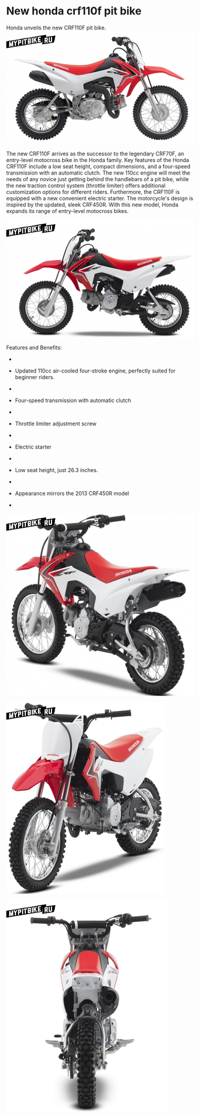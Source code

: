 # New honda crf110f pit bike

Honda unveils the new CRF110F pit bike.
![Honda CRF110F](../../../static/img/81ae3f.jpg "Honda CRF110F")

The new CRF110F arrives as the successor to the legendary CRF70F, an entry-level motocross bike in the Honda family. Key features of the Honda CRF110F include a low seat height, compact dimensions, and a four-speed transmission with an automatic clutch. The new 110cc engine will meet the needs of any novice just getting behind the handlebars of a pit bike, while the new traction control system (throttle limiter) offers additional customization options for different riders. Furthermore, the CRF110F is equipped with a new convenient electric starter. The motorcycle's design is inspired by the updated, sleek CRF450R.
With this new model, Honda expands its range of entry-level motocross bikes.

![Honda CRF110F](../../../static/img/8870da.jpg "Honda CRF110F")

Features and Benefits:

-

- Updated 110cc air-cooled four-stroke engine, perfectly suited for beginner riders.
-

- Four-speed transmission with automatic clutch
-

- Throttle limiter adjustment screw
-

- Electric starter
-

- Low seat height, just 26.3 inches.
-

- Appearance mirrors the 2013 CRF450R model
-


![Honda CRF110F](../../../static/img/b225de.jpg "Honda CRF110F")

![Honda CRF110F](../../../static/img/cdf6bb.jpg "Honda CRF110F")

![Honda CRF110F](../../../static/img/4d2913.jpg "Honda CRF110F")
